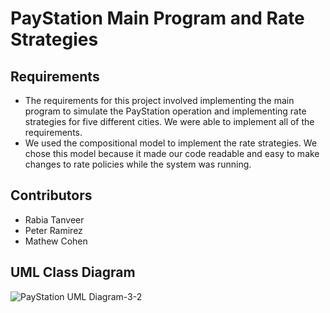 # PayStation Main Program and Rate Strategies

## Requirements
- The requirements for this project involved implementing the main program to simulate the PayStation operation and implementing rate strategies for five different cities. We were able to implement all of the requirements.
- We used the compositional model to implement the rate strategies. We chose this model because it made our code readable and easy to make changes to rate policies while the system was running. 

## Contributors

 - Rabia Tanveer
 - Peter Ramirez
 - Mathew Cohen

## UML Class Diagram



































![PayStation UML Diagram-3-2](https://user-images.githubusercontent.com/59928703/93389915-df844280-f83a-11ea-8848-948e9004b16e.png)








































 
